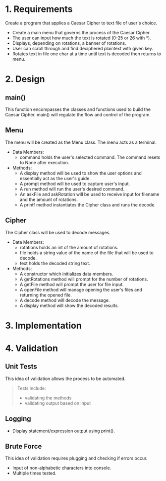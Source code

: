 # 1. Requirements
Create a program that applies a Caesar Cipher to text file of user's choice. 
* Create a main menu that governs the process of the Caesar Cipher. 
* The user can input how much the text is rotated (0-25 or 26 with *). 
* Displays, depending on rotations, a banner of rotations.
* User can scroll through and find deciphered plaintext with given key.
* Rotates text in file one char at a time until text is decoded then returns to menu.

# 2. Design
## main()
This function encompasses the classes and functions used to build the Caesar Cipher.
main() will regulate the flow and control of the program. 
## Menu
The menu will be created as the Menu class. The menu acts as a terminal.
* Data Members:
    * command holds the user's selected command. The command resets to None after execution.
* Methods:
    * A display method will be used to show the user options and essentially act as the user's guide.
    * A prompt method will be used to capture user's input.
    * A run method will run the user's desired command.
    * An askFile and askRotation will be used to receive input for filename and the amount of rotations. 
    * A printf method instantiates the Cipher class and runs the decode.
## Cipher
 The Cipher class will be used to decode messages.
 * Data Members:
    * rotations holds an int of the amount of rotations.
    * file holds a string value of the name of the file that will be used to decode.
    * text holds the decoded string text.
 * Methods:
    * A constructor which initializes data members.
    * A getRotations method will prompt for the number of rotations.
    * A getFile method will prompt the user for file input.
    * A openFile method will manage opening the user's files and returning the opened file.
    * A decode method will decode the message.
    * A display method will show the decoded results.
# 3. Implementation 
# 4. Validation
## Unit Tests
This idea of validation allows the process to be automated.
> Tests include:
>* validating the methods
>* validating output based on input
## Logging
* Display statement/expression output using print().
## Brute Force
This idea of validation requires plugging and checking if errors occur.
* Input of non-alphabetic characters into console.
* Multiple times tested.
